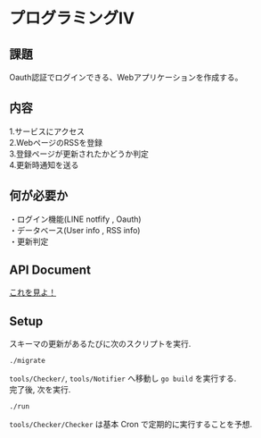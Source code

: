 # プログラミングⅣ
## 課題
Oauth認証でログインできる、Webアプリケーションを作成する。　　
## 内容　　
1.サービスにアクセス  
2.WebページのRSSを登録  
3.登録ページが更新されたかどうか判定  
4.更新時通知を送る  

## 何が必要か

・ログイン機能(LINE notfify , Oauth)  
・データベース(User info , RSS info)  
・更新判定　　

## API Document
[これを見よ！](https://github.com/Nishisi/nishi_service/blob/master/APIDOC.md)

## Setup
スキーマの更新があるたびに次のスクリプトを実行.  

    ./migrate

`tools/Checker/`, `tools/Notifier` へ移動し `go build` を実行する.  
完了後, 次を実行.

    ./run

`tools/Checker/Checker` は基本 Cron で定期的に実行することを予想.